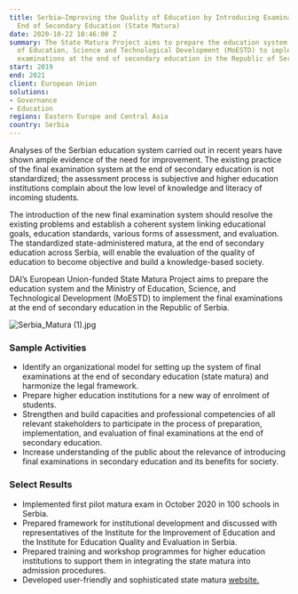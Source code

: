 ```yaml
---
title: Serbia—Improving the Quality of Education by Introducing Examinations at the
  End of Secondary Education (State Matura)
date: 2020-10-22 10:46:00 Z
summary: The State Matura Project aims to prepare the education system and the Ministry
  of Education, Science and Technological Development (MoESTD) to implement the final
  examinations at the end of secondary education in the Republic of Serbia.
start: 2019
end: 2021
client: European Union
solutions:
- Governance
- Education
regions: Eastern Europe and Central Asia
country: Serbia
---
```


Analyses of the Serbian education system carried out in recent years have shown ample evidence of the need for improvement. The existing practice of the final examination system at the end of secondary education is not standardized; the assessment process is subjective and higher education institutions complain about the low level of knowledge and literacy of incoming students.

The introduction of the new final examination system should resolve the existing problems and establish a coherent system linking educational goals, education standards, various forms of assessment, and evaluation. The standardized state-administered matura, at the end of secondary education across Serbia, will enable the evaluation of the quality of education to become objective and build a knowledge-based society.

DAI’s European Union-funded State Matura Project aims to prepare the education system and the Ministry of Education, Science, and Technological Development (MoESTD) to implement the final examinations at the end of secondary education in the Republic of Serbia.

![Serbia_Matura (1).jpg](/uploads/Serbia_Matura%20(1).jpg)

### Sample Activities

* Identify an organizational model for setting up the system of final examinations at the end of secondary education (state matura) and harmonize the legal framework. 
* Prepare higher education institutions for a new way of enrolment of students. 
* Strengthen and build capacities and professional competencies of all relevant stakeholders to participate in the process of preparation, implementation, and evaluation of final examinations at the end of secondary education.
* Increase understanding of the public about the relevance of introducing final examinations in secondary education and its benefits for society. 

### Select Results
 
* Implemented first pilot matura exam in October 2020 in 100 schools in Serbia.
* Prepared framework for institutional development and discussed with representatives of the Institute for the Improvement of Education and the Institute for Education Quality and Evaluation in Serbia. 
* Prepared training and workshop programmes for higher education institutions to support them in integrating the state matura into admission procedures.
* Developed user-friendly and sophisticated state matura [website.](https://matura.edu.rs/)